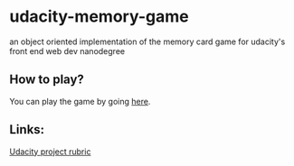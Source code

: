 # udacity-memory-game
an object oriented implementation of the memory card game for udacity's front end web dev nanodegree

## How to play?
You can play the game by going [here](www.saarimzaman.com/udacity-memory-game/).

## Links:
[Udacity project rubric](https://review.udacity.com/#!/rubrics/591/view)

